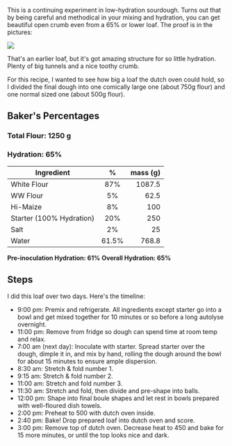 This is a continuing experiment in low-hydration sourdough. Turns out that
by being careful and methodical in your mixing and hydration, you can get 
beautiful open crumb even from a 65% or lower loaf. The proof is in the pictures:

![](https://bvtujo.github.io/bread/assets/image/2019-08-23-Open-Crumb-Sourdough.jpg)

That's an earlier loaf, but it's got amazing structure for so little hydration. Plenty
of big tunnels and a nice toothy crumb. 

For this recipe, I wanted to see how big a loaf the dutch oven could hold, so I divided
the final dough into one comically large one (about 750g flour) and one normal sized one
(about 500g flour). 

## Baker's Percentages
### Total Flour: 1250 g
### Hydration: 65%

| Ingredient  | %   | mass (g) |
|-------------|:-----:|---------:|
| White Flour | 87% | 1087.5   |
| WW Flour    | 5%  | 62.5     |
| Hi-Maize    | 8%  | 100      |
| Starter (100% Hydration) | 20% | 250 |
| Salt        | 2%  | 25       |
| Water       | 61.5% | 768.8 |
**Pre-inoculation Hydration: 61%**
**Overall Hydration: 65%**

## Steps
I did this loaf over two days. Here's the timeline:
* 9:00 pm: Premix and refrigerate. All ingredients except starter go into a bowl
and get mixed together for 10 minutes or so before a long autolyse overnight. 
* 11:00 pm: Remove from fridge so dough can spend time at room temp and relax.
* 7:00 am (next day): Inoculate with starter. Spread starter over the dough, dimple
it in, and mix by hand, rolling the dough around the bowl for about 15 minutes to 
ensure ample dispersion. 
* 8:30 am: Stretch & fold number 1.
* 9:15 am: Stretch & fold number 2.
* 11:00 am: Stretch and fold number 3. 
* 11:30 am: Stretch and fold, then divide and pre-shape into balls. 
* 12:00 pm: Shape into final boule shapes and let rest in bowls prepared with 
well-floured dish towels. 
* 2:00 pm: Preheat to 500 with dutch oven inside. 
* 2:40 pm: Bake! Drop prepared loaf into dutch oven and score. 
* 3:00 pm: Remove top of dutch oven. Decrease heat to 450 and bake for 15 more minutes, or until the top looks nice and dark.



